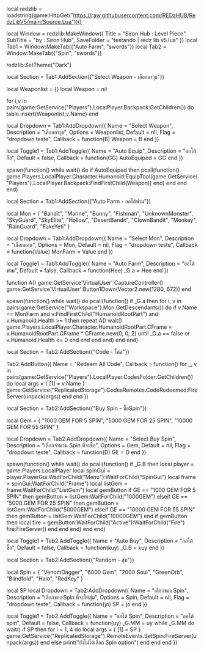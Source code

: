 local redzlib = loadstring(game:HttpGet("https://raw.githubusercontent.com/REDzHUB/RedzLibV5/main/Source.Lua"))()

local Window = redzlib:MakeWindow({
  Title = "Siron Hub : Level Piece",
  SubTitle = "by : Siron Hub",
  SaveFolder = "testando | redz lib v5.lua"
})
local Tab1 = Window:MakeTab({"Auto Farm", "swords"})
local Tab2 = Window:MakeTab({"Spin", "swords"})


redzlib:SetTheme("Dark")


local Section = Tab1:AddSection({"Select Weapon - เลือกอาวุธ"})

local Weaponlist = {}
local Weapon = nil

for i,v in pairs(game:GetService("Players").LocalPlayer.Backpack:GetChildren()) do
    table.insert(Weaponlist,v.Name)
end

local Dropdown = Tab1:AddDropdown({
  Name = "Select Weapon",
  Description = "เลือกอาวุธ",
  Options = Weaponlist,
  Default = nil,
  Flag = "dropdown teste",
  Callback = function(B)
     Weapon = B
  end
})

local Toggle1 = Tab1:AddToggle({
  Name = "Auto Equip",
  Description = "ออโต้ถือ",
  Default = false,
  Callback = function(GG)
  AutoEquiped = GG
  end
})



spawn(function()
while wait() do
if AutoEquiped then
pcall(function()
game.Players.LocalPlayer.Character.Humanoid:EquipTool(game:GetService("Players").LocalPlayer.Backpack:FindFirstChild(Weapon))
end)
end
end
end)



local Section = Tab1:AddSection({"Auto Farm - ออโต้ฟาม"})


local Mon = {
    "Bandit",
    "Marine",
    "Bunny",
    "Fishman",
    "UnknownMonster",
    "SkyGuard",
    "SkyElite",
    "Hollow",
    "DesertBandit",
    "ClownBandit",
    "Monkey",
    "RainGuard",
    "FakeYeti"
}

local Dropdown = Tab1:AddDropdown({
  Name = "Select Mon",
  Description = "เลือกมอน",
  Options = Mon,
  Default = nil,
  Flag = "dropdown teste",
  Callback = function(Value)
    MonFarm = Value
  end
})

local Toggle1 = Tab1:AddToggle({
  Name = "Auto Farm",
  Description = "ออโต้ฟาม",
  Default = false,
  Callback = function(Hee)
  _G.a = Hee
  end
})

function A()
  game:GetService'VirtualUser':CaptureController()
game:GetService'VirtualUser':Button1Down(Vector2.new(1280, 672))
end



spawn(function()
    while wait() do
        pcall(function()
            if _G.a then
                for i, v in pairs(game:GetService("Workspace").Mon:GetDescendants()) do
                    if v.Name == MonFarm and v:FindFirstChild("HumanoidRootPart") and v.Humanoid.Health >= 1 then
                        repeat
                           A()
                            wait()
 game.Players.LocalPlayer.Character.HumanoidRootPart.CFrame = v.HumanoidRootPart.CFrame * CFrame.new(0, 0, 2)
                        until _G.a == false or v.Humanoid.Health <= 0
                    end
                end
            end
        end)
    end
end)



local Section = Tab2:AddSection({"Code - โค้ด"})

Tab2:AddButton({
  Name = "Redeem All Code",
  Callback = function()
  for _, v in pairs(game:GetService("Players").LocalPlayer.CodesFolder:GetChildren()) do
    local args = {
        [1] = v.Name
    }
    game:GetService("ReplicatedStorage").CodesRemotes.CodeRedeemed:FireServer(unpack(args))
    end
  end
})

local Section = Tab2:AddSection({"Buy Spin - ซื้อSpin"})

local Gem = {
"1000 GEM FOR 5 SPIN",
"5000 GEM FOR 25 SPIN",
"10000 GEM FOR 55 SPIN"
}

local Dropdown = Tab2:AddDropdown({
  Name = "Select Buy Spin",
  Description = "เลือกจำนวน Spin ที่จะซื้อ",
  Options = Gem,
  Default = nil,
  Flag = "dropdown teste",
  Callback = function(D)
     GE = D
  end
})



spawn(function()
  while wait() do
    pcall(function()
      if _G.B then
        local player = game.Players.LocalPlayer
        local spinGui = player.PlayerGui:WaitForChild("Menu"):WaitForChild("SpinGui")
        local frame = spinGui:WaitForChild("Frame")
        local listGem = frame:WaitForChild("ListGem")
        local gemButton
        if GE == "1000 GEM FOR 5 SPIN" then
          gemButton = listGem:WaitForChild("1000GEM")
        elseif GE == "5000 GEM FOR 25 SPIN" then
          gemButton = listGem:WaitForChild("5000GEM")
        elseif GE == "10000 GEM FOR 55 SPIN" then
          gemButton = listGem:WaitForChild("10000GEM")
        end
        if gemButton then
          local fire = gemButton:WaitForChild("Active"):WaitForChild("Fire")
          fire:FireServer()
        end
      end
    end)
  end
end)



local Toggle1 = Tab2:AddToggle({
  Name = "Auto Buy",
  Description = "ออโต้ซื้อ",
  Default = false,
  Callback = function(kuy)
  _G.B = kuy
  end
})



local Section = Tab2:AddSection({"Random - สุ่ม"})

local Spin = {
  "VenomDagger",
  "6000 Gem",
  "2000 Soul",
  "GreenOrb",
  "Blindfold",
  "Halo",
  "RedKey"
}

local SP
local Dropdown = Tab2:AddDropdown({
  Name = "เลือกของ Spin",
  Description = "เลือกของ Spin ที่จะให้สุ่ม",
  Options = Spin,
  Default = nil,
  Flag = "dropdown teste",
  Callback = function(jo)
     SP = jo
  end
})

local Toggle1 = Tab2:AddToggle({
  Name = "ออโต้ Spin",
  Description = "ออโต้ spin",
  Default = false,
  Callback = function(uy)
    _G.MM = uy
    while _G.MM do 
      wait()
      if SP then
        for i = 1, 4 do
          local args = {
            [1] = SP
          }
          game:GetService("ReplicatedStorage").RemoteEvents.SetSpin:FireServer(unpack(args))
        end
      else
        print("ยังไม่ได้เลือก Spin option")
      end
    end
  end
})


